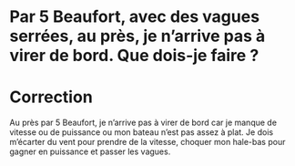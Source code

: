 # Par 5 Beaufort, avec des vagues serrées, au près, je n’arrive pas à virer de bord. Que dois-je faire ?

# Correction

Au près par 5 Beaufort, je n’arrive pas à virer de bord car je manque de vitesse ou de puissance ou
mon bateau n’est pas assez à plat. Je dois m’écarter du vent pour prendre de la vitesse, choquer mon
hale-bas pour gagner en puissance et passer les vagues.
